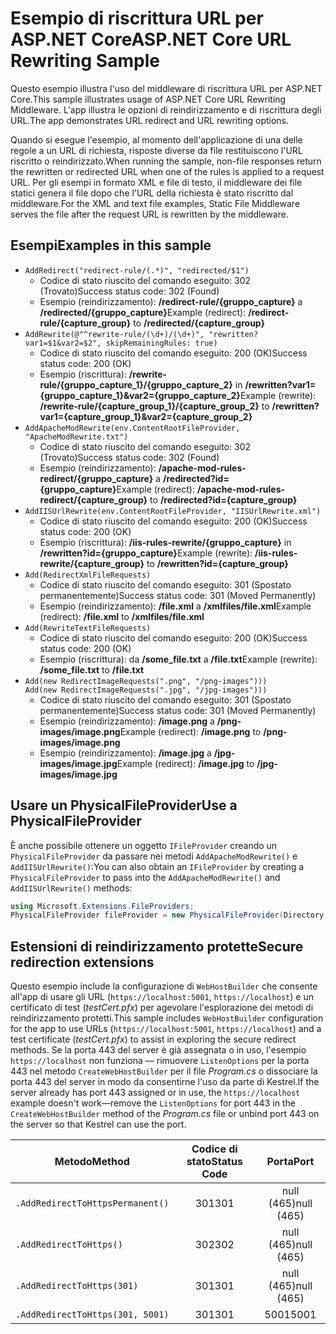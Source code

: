 # <a name="aspnet-core-url-rewriting-sample"></a><span data-ttu-id="43045-101">Esempio di riscrittura URL per ASP.NET Core</span><span class="sxs-lookup"><span data-stu-id="43045-101">ASP.NET Core URL Rewriting Sample</span></span>

<span data-ttu-id="43045-102">Questo esempio illustra l'uso del middleware di riscrittura URL per ASP.NET Core.</span><span class="sxs-lookup"><span data-stu-id="43045-102">This sample illustrates usage of ASP.NET Core URL Rewriting Middleware.</span></span> <span data-ttu-id="43045-103">L'app illustra le opzioni di reindirizzamento e di riscrittura degli URL.</span><span class="sxs-lookup"><span data-stu-id="43045-103">The app demonstrates URL redirect and URL rewriting options.</span></span>

<span data-ttu-id="43045-104">Quando si esegue l'esempio, al momento dell'applicazione di una delle regole a un URL di richiesta, risposte diverse da file restituiscono l'URL riscritto o reindirizzato.</span><span class="sxs-lookup"><span data-stu-id="43045-104">When running the sample, non-file responses return the rewritten or redirected URL when one of the rules is applied to a request URL.</span></span> <span data-ttu-id="43045-105">Per gli esempi in formato XML e file di testo, il middleware dei file statici genera il file dopo che l'URL della richiesta è stato riscritto dal middleware.</span><span class="sxs-lookup"><span data-stu-id="43045-105">For the XML and text file examples, Static File Middleware serves the file after the request URL is rewritten by the middleware.</span></span>

## <a name="examples-in-this-sample"></a><span data-ttu-id="43045-106">Esempi</span><span class="sxs-lookup"><span data-stu-id="43045-106">Examples in this sample</span></span>

* `AddRedirect("redirect-rule/(.*)", "redirected/$1")`
  - <span data-ttu-id="43045-107">Codice di stato riuscito del comando eseguito: 302 (Trovato)</span><span class="sxs-lookup"><span data-stu-id="43045-107">Success status code: 302 (Found)</span></span>
  - <span data-ttu-id="43045-108">Esempio (reindirizzamento): **/redirect-rule/{gruppo_capture}** a **/redirected/{gruppo_capture}**</span><span class="sxs-lookup"><span data-stu-id="43045-108">Example (redirect): **/redirect-rule/{capture_group}** to **/redirected/{capture_group}**</span></span>
* `AddRewrite(@"^rewrite-rule/(\d+)/(\d+)", "rewritten?var1=$1&var2=$2", skipRemainingRules: true)`
  - <span data-ttu-id="43045-109">Codice di stato riuscito del comando eseguito: 200 (OK)</span><span class="sxs-lookup"><span data-stu-id="43045-109">Success status code: 200 (OK)</span></span>
  - <span data-ttu-id="43045-110">Esempio (riscrittura): **/rewrite-rule/{gruppo_capture_1}/{gruppo_capture_2}** in **/rewritten?var1={gruppo_capture_1}&var2={gruppo_capture_2}**</span><span class="sxs-lookup"><span data-stu-id="43045-110">Example (rewrite): **/rewrite-rule/{capture_group_1}/{capture_group_2}** to **/rewritten?var1={capture_group_1}&var2={capture_group_2}**</span></span>
* `AddApacheModRewrite(env.ContentRootFileProvider, "ApacheModRewrite.txt")`
  - <span data-ttu-id="43045-111">Codice di stato riuscito del comando eseguito: 302 (Trovato)</span><span class="sxs-lookup"><span data-stu-id="43045-111">Success status code: 302 (Found)</span></span>
  - <span data-ttu-id="43045-112">Esempio (reindirizzamento): **/apache-mod-rules-redirect/{gruppo_capture}** a **/redirected?id={gruppo_capture}**</span><span class="sxs-lookup"><span data-stu-id="43045-112">Example (redirect): **/apache-mod-rules-redirect/{capture_group}** to **/redirected?id={capture_group}**</span></span>
* `AddIISUrlRewrite(env.ContentRootFileProvider, "IISUrlRewrite.xml")`
  - <span data-ttu-id="43045-113">Codice di stato riuscito del comando eseguito: 200 (OK)</span><span class="sxs-lookup"><span data-stu-id="43045-113">Success status code: 200 (OK)</span></span>
  - <span data-ttu-id="43045-114">Esempio (riscrittura): **/iis-rules-rewrite/{gruppo_capture}** in **/rewritten?id={gruppo_capture}**</span><span class="sxs-lookup"><span data-stu-id="43045-114">Example (rewrite): **/iis-rules-rewrite/{capture_group}** to **/rewritten?id={capture_group}**</span></span>
* `Add(RedirectXmlFileRequests)`
  - <span data-ttu-id="43045-115">Codice di stato riuscito del comando eseguito: 301 (Spostato permanentemente)</span><span class="sxs-lookup"><span data-stu-id="43045-115">Success status code: 301 (Moved Permanently)</span></span>
  - <span data-ttu-id="43045-116">Esempio (reindirizzamento): **/file.xml** a **/xmlfiles/file.xml**</span><span class="sxs-lookup"><span data-stu-id="43045-116">Example (redirect): **/file.xml** to **/xmlfiles/file.xml**</span></span>
* `Add(RewriteTextFileRequests)`
  - <span data-ttu-id="43045-117">Codice di stato riuscito del comando eseguito: 200 (OK)</span><span class="sxs-lookup"><span data-stu-id="43045-117">Success status code: 200 (OK)</span></span>
  - <span data-ttu-id="43045-118">Esempio (riscrittura): da **/some_file.txt** a **/file.txt**</span><span class="sxs-lookup"><span data-stu-id="43045-118">Example (rewrite): **/some_file.txt** to **/file.txt**</span></span>
* `Add(new RedirectImageRequests(".png", "/png-images")))`<br>`Add(new RedirectImageRequests(".jpg", "/jpg-images")))`
  - <span data-ttu-id="43045-119">Codice di stato riuscito del comando eseguito: 301 (Spostato permanentemente)</span><span class="sxs-lookup"><span data-stu-id="43045-119">Success status code: 301 (Moved Permanently)</span></span>
  - <span data-ttu-id="43045-120">Esempio (reindirizzamento): **/image.png** a **/png-images/image.png**</span><span class="sxs-lookup"><span data-stu-id="43045-120">Example (redirect): **/image.png** to **/png-images/image.png**</span></span>
  - <span data-ttu-id="43045-121">Esempio (reindirizzamento): **/image.jpg** a **/jpg-images/image.jpg**</span><span class="sxs-lookup"><span data-stu-id="43045-121">Example (redirect): **/image.jpg** to **/jpg-images/image.jpg**</span></span>

## <a name="use-a-physicalfileprovider"></a><span data-ttu-id="43045-122">Usare un PhysicalFileProvider</span><span class="sxs-lookup"><span data-stu-id="43045-122">Use a PhysicalFileProvider</span></span>

<span data-ttu-id="43045-123">È anche possibile ottenere un oggetto `IFileProvider` creando un `PhysicalFileProvider` da passare nei metodi `AddApacheModRewrite()` e `AddIISUrlRewrite()`:</span><span class="sxs-lookup"><span data-stu-id="43045-123">You can also obtain an `IFileProvider` by creating a `PhysicalFileProvider` to pass into the `AddApacheModRewrite()` and `AddIISUrlRewrite()` methods:</span></span>

```csharp
using Microsoft.Extensions.FileProviders;
PhysicalFileProvider fileProvider = new PhysicalFileProvider(Directory.GetCurrentDirectory());
```

## <a name="secure-redirection-extensions"></a><span data-ttu-id="43045-124">Estensioni di reindirizzamento protette</span><span class="sxs-lookup"><span data-stu-id="43045-124">Secure redirection extensions</span></span>

<span data-ttu-id="43045-125">Questo esempio include la configurazione di `WebHostBuilder` che consente all'app di usare gli URL (`https://localhost:5001`, `https://localhost`) e un certificato di test (*testCert.pfx*) per agevolare l'esplorazione dei metodi di reindirizzamento protetti.</span><span class="sxs-lookup"><span data-stu-id="43045-125">This sample includes `WebHostBuilder` configuration for the app to use URLs (`https://localhost:5001`, `https://localhost`) and a test certificate (*testCert.pfx*) to assist in exploring the secure redirect methods.</span></span> <span data-ttu-id="43045-126">Se la porta 443 del server è già assegnata o in uso, l'esempio `https://localhost` non funziona &mdash; rimuovere `ListenOptions` per la porta 443 nel metodo `CreateWebHostBuilder` per il file *Program.cs* o dissociare la porta 443 del server in modo da consentirne l'uso da parte di Kestrel.</span><span class="sxs-lookup"><span data-stu-id="43045-126">If the server already has port 443 assigned or in use, the `https://localhost` example doesn't work&mdash;remove the `ListenOptions` for port 443 in the `CreateWebHostBuilder` method of the *Program.cs* file or unbind port 443 on the server so that Kestrel can use the port.</span></span>

| <span data-ttu-id="43045-127">Metodo</span><span class="sxs-lookup"><span data-stu-id="43045-127">Method</span></span>                           | <span data-ttu-id="43045-128">Codice di stato</span><span class="sxs-lookup"><span data-stu-id="43045-128">Status Code</span></span> |    <span data-ttu-id="43045-129">Porta</span><span class="sxs-lookup"><span data-stu-id="43045-129">Port</span></span>    |
| -------------------------------- | :---------: | :--------: |
| `.AddRedirectToHttpsPermanent()` |     <span data-ttu-id="43045-130">301</span><span class="sxs-lookup"><span data-stu-id="43045-130">301</span></span>     | <span data-ttu-id="43045-131">null (465)</span><span class="sxs-lookup"><span data-stu-id="43045-131">null (465)</span></span> |
| `.AddRedirectToHttps()`          |     <span data-ttu-id="43045-132">302</span><span class="sxs-lookup"><span data-stu-id="43045-132">302</span></span>     | <span data-ttu-id="43045-133">null (465)</span><span class="sxs-lookup"><span data-stu-id="43045-133">null (465)</span></span> |
| `.AddRedirectToHttps(301)`       |     <span data-ttu-id="43045-134">301</span><span class="sxs-lookup"><span data-stu-id="43045-134">301</span></span>     | <span data-ttu-id="43045-135">null (465)</span><span class="sxs-lookup"><span data-stu-id="43045-135">null (465)</span></span> |
| `.AddRedirectToHttps(301, 5001)` |     <span data-ttu-id="43045-136">301</span><span class="sxs-lookup"><span data-stu-id="43045-136">301</span></span>     |    <span data-ttu-id="43045-137">5001</span><span class="sxs-lookup"><span data-stu-id="43045-137">5001</span></span>    |
